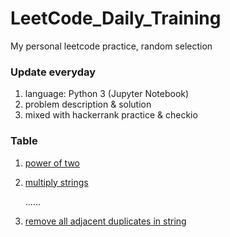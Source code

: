 # LeetCode_Daily_Training
My personal leetcode practice, random selection
### Update everyday
1) language: Python 3 (Jupyter Notebook)
2) problem description & solution 
3) mixed with hackerrank practice & checkio
### Table
01) [power of two](https://github.com/xlyue92/LeetCode_Daily_Training/blob/master/%20power%20of%20two.ipynb)
02) [multiply strings](https://github.com/xlyue92/LeetCode_Daily_Training/blob/master/multiply%20strings.ipynb)

      ......
   
030) [remove all adjacent duplicates in string](https://github.com/xlyue92/LeetCode_Daily_Training/blob/master/remove%20all%20adjacent%20duplicates%20in%20string.ipynb)
